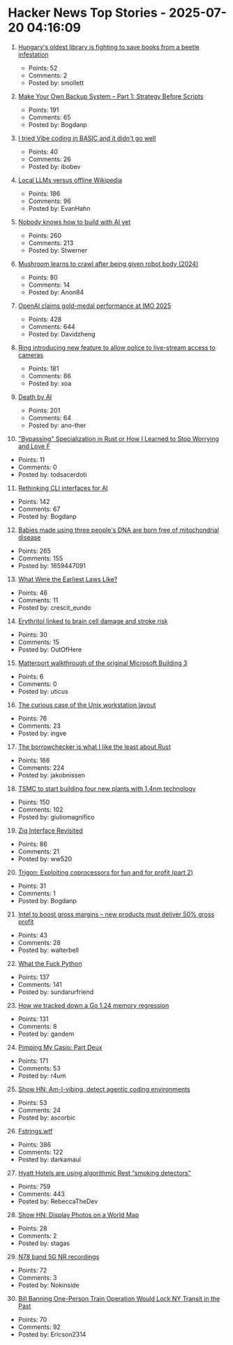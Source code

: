 # Hacker News Top Stories - 2025-07-20 04:16:09

1. [Hungary's oldest library is fighting to save books from a beetle infestation](https://www.npr.org/2025/07/14/nx-s1-5467062/hungary-library-books-beetles)
   - Points: 52
   - Comments: 2
   - Posted by: smollett

2. [Make Your Own Backup System – Part 1: Strategy Before Scripts](https://it-notes.dragas.net/2025/07/18/make-your-own-backup-system-part-1-strategy-before-scripts/)
   - Points: 191
   - Comments: 65
   - Posted by: Bogdanp

3. [I tried Vibe coding in BASIC and it didn't go well](https://www.goto10retro.com/p/vibe-coding-in-basic)
   - Points: 40
   - Comments: 26
   - Posted by: ibobev

4. [Local LLMs versus offline Wikipedia](https://evanhahn.com/local-llms-versus-offline-wikipedia/)
   - Points: 186
   - Comments: 96
   - Posted by: EvanHahn

5. [Nobody knows how to build with AI yet](https://worksonmymachine.substack.com/p/nobody-knows-how-to-build-with-ai)
   - Points: 260
   - Comments: 213
   - Posted by: Stwerner

6. [Mushroom learns to crawl after being given robot body (2024)](https://www.the-independent.com/tech/robot-mushroom-biohybrid-robotics-cornell-b2610411.html)
   - Points: 80
   - Comments: 14
   - Posted by: Anon84

7. [OpenAI claims gold-medal performance at IMO 2025](https://twitter.com/alexwei_/status/1946477742855532918)
   - Points: 428
   - Comments: 644
   - Posted by: Davidzheng

8. [Ring introducing new feature to allow police to live-stream access to cameras](https://www.eff.org/deeplinks/2025/07/amazon-ring-cashes-techno-authoritarianism-and-mass-surveillance)
   - Points: 181
   - Comments: 86
   - Posted by: xoa

9. [Death by AI](https://davebarry.substack.com/p/death-by-ai)
   - Points: 201
   - Comments: 64
   - Posted by: ano-ther

10. ["Bypassing" Specialization in Rust or How I Learned to Stop Worrying and Love F](https://oakchris1955.eu/posts/bypassing_specialization/)
   - Points: 11
   - Comments: 0
   - Posted by: todsacerdoti

11. [Rethinking CLI interfaces for AI](https://www.notcheckmark.com/2025/07/rethinking-cli-interfaces-for-ai/)
   - Points: 142
   - Comments: 67
   - Posted by: Bogdanp

12. [Babies made using three people's DNA are born free of mitochondrial disease](https://www.bbc.com/news/articles/cn8179z199vo)
   - Points: 265
   - Comments: 155
   - Posted by: 1659447091

13. [What Were the Earliest Laws Like?](https://worldhistory.substack.com/p/what-were-the-earliest-laws-really)
   - Points: 46
   - Comments: 11
   - Posted by: crescit_eundo

14. [Erythritol linked to brain cell damage and stroke risk](https://www.sciencedaily.com/releases/2025/07/250718035156.htm)
   - Points: 30
   - Comments: 15
   - Posted by: OutOfHere

15. [Matterport walkthrough of the original Microsoft Building 3](https://my.matterport.com/show/?m=SZSV6vjcf4L)
   - Points: 6
   - Comments: 0
   - Posted by: uticus

16. [The curious case of the Unix workstation layout](https://thejpster.org.uk/blog/blog-2025-07-19/)
   - Points: 76
   - Comments: 23
   - Posted by: ingve

17. [The borrowchecker is what I like the least about Rust](https://viralinstruction.com/posts/borrowchecker/)
   - Points: 166
   - Comments: 224
   - Posted by: jakobnissen

18. [TSMC to start building four new plants with 1.4nm technology](https://www.taipeitimes.com/News/front/archives/2025/07/20/2003840583)
   - Points: 150
   - Comments: 102
   - Posted by: giuliomagnifico

19. [Zig Interface Revisited](https://williamw520.github.io/2025/07/13/zig-interface-revisited.html)
   - Points: 86
   - Comments: 21
   - Posted by: ww520

20. [Trigon: Exploiting coprocessors for fun and for profit (part 2)](https://alfiecg.uk/2025/07/16/Trigon.html)
   - Points: 31
   - Comments: 1
   - Posted by: Bogdanp

21. [Intel to boost gross margins – new products must deliver 50% gross profit](https://www.tomshardware.com/tech-industry/semiconductors/intel-draws-a-line-in-the-sand-to-boost-gross-margins-new-products-must-deliver-50-percent-to-get-the-green-light)
   - Points: 43
   - Comments: 28
   - Posted by: walterbell

22. [What the Fuck Python](https://colab.research.google.com/github/satwikkansal/wtfpython/blob/master/irrelevant/wtf.ipynb)
   - Points: 137
   - Comments: 141
   - Posted by: sundarurfriend

23. [How we tracked down a Go 1.24 memory regression](https://www.datadoghq.com/blog/engineering/go-memory-regression/)
   - Points: 131
   - Comments: 8
   - Posted by: gandem

24. [Pimping My Casio: Part Deux](https://blog.jgc.org/2025/07/pimping-my-casio-part-deux.html)
   - Points: 171
   - Comments: 53
   - Posted by: r4um

25. [Show HN: Am-I-vibing, detect agentic coding environments](https://github.com/ascorbic/am-i-vibing)
   - Points: 53
   - Comments: 24
   - Posted by: ascorbic

26. [Fstrings.wtf](https://fstrings.wtf/)
   - Points: 386
   - Comments: 122
   - Posted by: darkamaul

27. [Hyatt Hotels are using algorithmic Rest “smoking detectors”](https://twitter.com/_ZachGriff/status/1945959030851035223)
   - Points: 759
   - Comments: 443
   - Posted by: RebeccaTheDev

28. [Show HN: Display Photos on a World Map](https://worldsnap.surge.sh/)
   - Points: 28
   - Comments: 2
   - Posted by: stagas

29. [N78 band 5G NR recordings](https://destevez.net/2025/07/n78-band-5g-nr-recordings/)
   - Points: 72
   - Comments: 3
   - Posted by: Nokinside

30. [Bill Banning One-Person Train Operation Would Lock NY Transit in the Past](https://www.etany.org/statements/impeding-progress-costing-riders-opto)
   - Points: 70
   - Comments: 92
   - Posted by: Ericson2314

